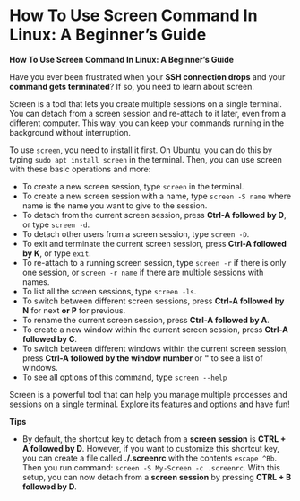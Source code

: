 # How To Use Screen Command In Linux: A Beginner’s Guide


<!--more-->
**How To Use Screen Command In Linux: A Beginner’s Guide**

Have you ever been frustrated when your **SSH connection drops** and your **command gets terminated**? If so, you need to learn about screen. 

Screen is a tool that lets you create multiple sessions on a single terminal. You can detach from a screen session and re-attach to it later, even from a different computer. This way, you can keep your commands running in the background without interruption. 

To use `screen`, you need to install it first. On Ubuntu, you can do this by typing `sudo apt install screen` in the terminal. Then, you can use screen with these basic operations and more:

- To create a new screen session, type `screen` in the terminal.
- To create a new screen session with a name, type `screen -S name` where name is the name you want to give to the session.
- To detach from the current screen session, press **Ctrl-A followed by D**, or type `screen -d`.
- To detach other users from a screen session, type `screen -D`.
- To exit and terminate the current screen session, press **Ctrl-A followed by K**, or type `exit`.
- To re-attach to a running screen session, type `screen -r` if there is only one session, or `screen -r name` if there are multiple sessions with names.
- To list all the screen sessions, type `screen -ls`.
- To switch between different screen sessions, press **Ctrl-A followed by N** for next **or P** for previous.
- To rename the current screen session, press **Ctrl-A followed by A**.
- To create a new window within the current screen session, press **Ctrl-A followed by C**.
- To switch between different windows within the current screen session, press **Ctrl-A followed by the window number** or **"** to see a list of windows.
- To see all options of this command, type `screen --help`

Screen is a powerful tool that can help you manage multiple processes and sessions on a single terminal. Explore its features and options and have fun!

**Tips**
- By default, the shortcut key to detach from a **screen session**  is **CTRL + A followed by D**. However, if you want to customize this shortcut key, you can create a file called **./.screenrc** with the contents `escape ^Bb`. Then you run command: `screen -S My-Screen -c .screenrc`. With this setup, you can now detach from a **screen session** by pressing **CTRL + B followed by D**.
